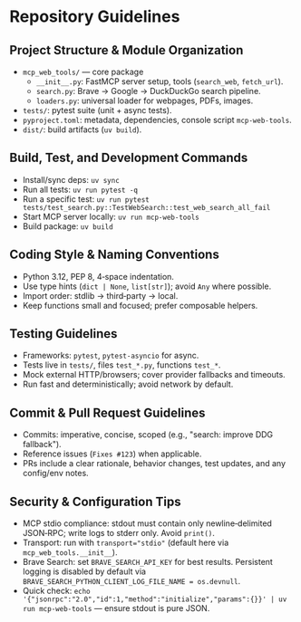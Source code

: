 # Repository Guidelines

## Project Structure & Module Organization
- `mcp_web_tools/` — core package
  - `__init__.py`: FastMCP server setup, tools (`search_web`, `fetch_url`).
  - `search.py`: Brave → Google → DuckDuckGo search pipeline.
  - `loaders.py`: universal loader for webpages, PDFs, images.
- `tests/`: pytest suite (unit + async tests).
- `pyproject.toml`: metadata, dependencies, console script `mcp-web-tools`.
- `dist/`: build artifacts (`uv build`).

## Build, Test, and Development Commands
- Install/sync deps: `uv sync`
- Run all tests: `uv run pytest -q`
- Run a specific test: `uv run pytest tests/test_search.py::TestWebSearch::test_web_search_all_fail`
- Start MCP server locally: `uv run mcp-web-tools`
- Build package: `uv build`

## Coding Style & Naming Conventions
- Python 3.12, PEP 8, 4‑space indentation.
- Use type hints (`dict | None`, `list[str]`); avoid `Any` where possible.
- Import order: stdlib → third‑party → local.
- Keep functions small and focused; prefer composable helpers.

## Testing Guidelines
- Frameworks: `pytest`, `pytest-asyncio` for async.
- Tests live in `tests/`, files `test_*.py`, functions `test_*`.
- Mock external HTTP/browsers; cover provider fallbacks and timeouts.
- Run fast and deterministically; avoid network by default.

## Commit & Pull Request Guidelines
- Commits: imperative, concise, scoped (e.g., "search: improve DDG fallback").
- Reference issues (`Fixes #123`) when applicable.
- PRs include a clear rationale, behavior changes, test updates, and any config/env notes.

## Security & Configuration Tips
- MCP stdio compliance: stdout must contain only newline‑delimited JSON‑RPC; write logs to stderr only. Avoid `print()`.
- Transport: run with `transport="stdio"` (default here via `mcp_web_tools.__init__`).
- Brave Search: set `BRAVE_SEARCH_API_KEY` for best results. Persistent logging is disabled by default via `BRAVE_SEARCH_PYTHON_CLIENT_LOG_FILE_NAME = os.devnull`.
- Quick check: `echo '{"jsonrpc":"2.0","id":1,"method":"initialize","params":{}}' | uv run mcp-web-tools` — ensure stdout is pure JSON.
